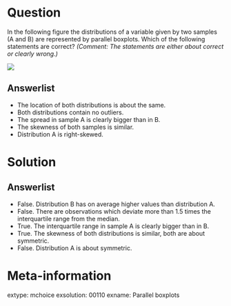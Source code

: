 

Question
========
In the following figure the distributions of a variable
given by two samples (A and B) are represented by parallel boxplots.
Which of the following statements are correct?  _(Comment: The
statements are either about correct or clearly wrong.)_

![](boxplot-1.svg)

Answerlist
----------
* The location of both distributions is about the same.
* Both distributions contain no outliers.
* The spread in sample A is clearly bigger than in B.
* The skewness of both samples is similar.
* Distribution A is right-skewed.


Solution
========

Answerlist
----------
* False. Distribution B has on average higher values than distribution A.
* False. There are observations which deviate more than 1.5 times the interquartile range from the median.
* True. The interquartile range in sample A is  clearly bigger than in B.
* True. The skewness of both distributions is similar, both are about symmetric.
* False. Distribution  A  is  about symmetric.

Meta-information
================
extype: mchoice
exsolution: 00110
exname: Parallel boxplots

